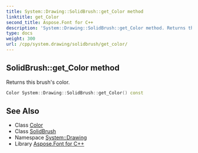 ```yaml
---
title: System::Drawing::SolidBrush::get_Color method
linktitle: get_Color
second_title: Aspose.Font for C++
description: 'System::Drawing::SolidBrush::get_Color method. Returns this brush''s color in C++.'
type: docs
weight: 300
url: /cpp/system.drawing/solidbrush/get_color/
---
```

## SolidBrush::get_Color method


Returns this brush's color.

```cpp
Color System::Drawing::SolidBrush::get_Color() const
```

## See Also

* Class [Color](../../color/)
* Class [SolidBrush](../)
* Namespace [System::Drawing](../../)
* Library [Aspose.Font for C++](../../../)
